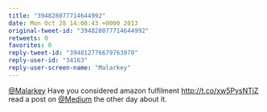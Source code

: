 ```yaml
---
title: "394828077714644992"
date: Mon Oct 28 14:08:43 +0000 2013
original-tweet-id: "394828077714644992"
retweets: 0
favorites: 0
reply-tweet-id: "394812776679763970"
reply-user-id: "34163"
reply-user-screen-name: "Malarkey"
---
```

<a href="https://twitter.com/Malarkey">@Malarkey</a> Have you considered amazon fulfilment http://t.co/xw5PysNTjZ read a post on <a href="https://twitter.com/Medium">@Medium</a> the other day about it.
